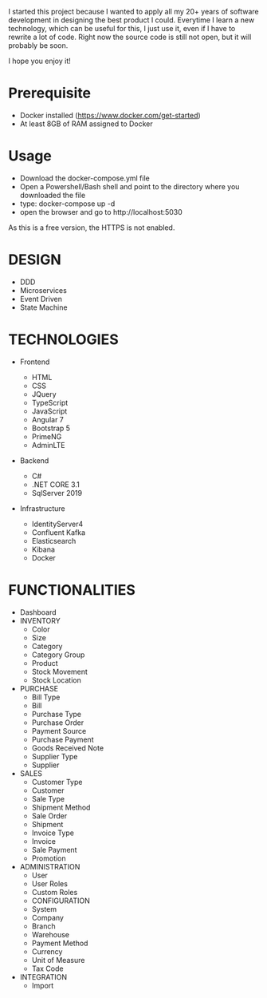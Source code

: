 I started this project because I wanted to apply all my 20+ years of software development in designing the best product I could.
Everytime I learn a new technology, which can be useful for this, I just use it, even if I have to rewrite a lot of code.
Right now the source code is still not open, but it will probably be soon.

I hope you enjoy it!

# Prerequisite
- Docker installed (https://www.docker.com/get-started)
- At least 8GB of RAM assigned to Docker

# Usage
- Download the docker-compose.yml file
- Open a Powershell/Bash shell and point to the directory where you downloaded the file
- type: 
    docker-compose up -d
- open the browser and go to http://localhost:5030

As this is a free version, the HTTPS is not enabled. 


# DESIGN
- DDD
- Microservices
- Event Driven
- State Machine

# TECHNOLOGIES
- Frontend
  - HTML
  - CSS
  - JQuery
  - TypeScript
  - JavaScript
  - Angular 7
  - Bootstrap 5
  - PrimeNG
  - AdminLTE

- Backend
  - C#
  - .NET CORE 3.1
  - SqlServer 2019

- Infrastructure
  - IdentityServer4
  - Confluent Kafka
  - Elasticsearch
  - Kibana
  - Docker


# FUNCTIONALITIES
  - Dashboard
- INVENTORY
  - Color
  - Size
  - Category
  - Category Group
  - Product
  - Stock Movement
  - Stock Location
- PURCHASE
  - Bill Type
  - Bill
  - Purchase Type
  - Purchase Order
  - Payment Source
  - Purchase Payment
  - Goods Received Note
  - Supplier Type
  - Supplier
- SALES
  - Customer Type
  - Customer
  - Sale Type
  - Shipment Method
  - Sale Order
  - Shipment
  - Invoice Type
  - Invoice
  - Sale Payment
  - Promotion
- ADMINISTRATION
  - User
  - User Roles
  - Custom Roles
  - CONFIGURATION
  - System
  - Company
  - Branch
  - Warehouse
  - Payment Method
  - Currency
  - Unit of Measure
  - Tax Code
- INTEGRATION
  - Import
